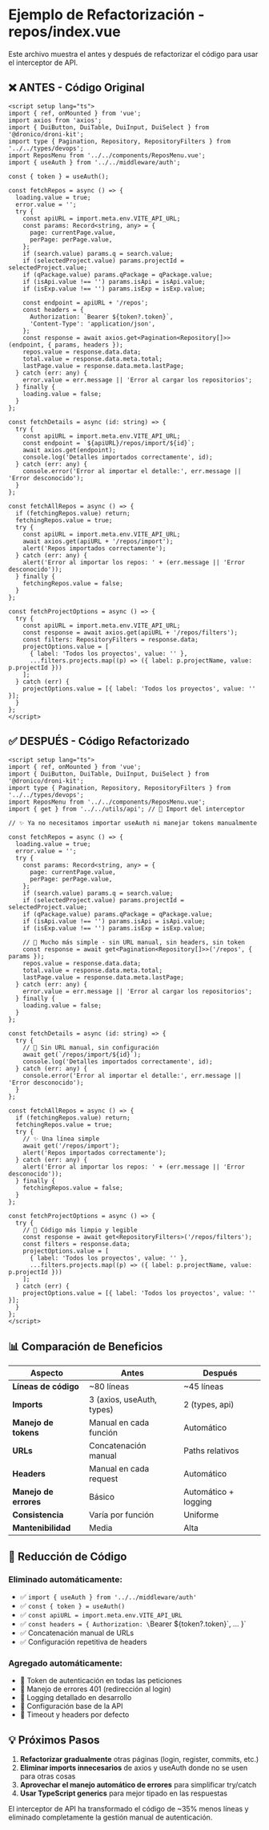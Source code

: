 # Ejemplo de Refactorización - repos/index.vue

Este archivo muestra el antes y después de refactorizar el código para usar el interceptor de API.

## ❌ **ANTES - Código Original**

```vue
<script setup lang="ts">
import { ref, onMounted } from 'vue';
import axios from 'axios';
import { DuiButton, DuiTable, DuiInput, DuiSelect } from '@dronico/droni-kit';
import type { Pagination, Repository, RepositoryFilters } from '../../types/devops';
import ReposMenu from '../../components/ReposMenu.vue';
import { useAuth } from '../../middleware/auth';

const { token } = useAuth();

const fetchRepos = async () => {
  loading.value = true;
  error.value = '';
  try {
    const apiURL = import.meta.env.VITE_API_URL;
    const params: Record<string, any> = {
      page: currentPage.value,
      perPage: perPage.value,
    };
    if (search.value) params.q = search.value;
    if (selectedProject.value) params.projectId = selectedProject.value;
    if (qPackage.value) params.qPackage = qPackage.value;
    if (isApi.value !== '') params.isApi = isApi.value;
    if (isExp.value !== '') params.isExp = isExp.value;
    
    const endpoint = apiURL + '/repos';
    const headers = {
      Authorization: `Bearer ${token?.token}`,
      'Content-Type': 'application/json',
    };
    const response = await axios.get<Pagination<Repository[]>>(endpoint, { params, headers });
    repos.value = response.data.data;
    total.value = response.data.meta.total;
    lastPage.value = response.data.meta.lastPage;
  } catch (err: any) {
    error.value = err.message || 'Error al cargar los repositorios';
  } finally {
    loading.value = false;
  }
};

const fetchDetails = async (id: string) => {
  try {
    const apiURL = import.meta.env.VITE_API_URL;
    const endpoint = `${apiURL}/repos/import/${id}`;
    await axios.get(endpoint);
    console.log('Detalles importados correctamente', id);
  } catch (err: any) {
    console.error('Error al importar el detalle:', err.message || 'Error desconocido');
  }
};

const fetchAllRepos = async () => {
  if (fetchingRepos.value) return;
  fetchingRepos.value = true;
  try {
    const apiURL = import.meta.env.VITE_API_URL;
    await axios.get(apiURL + '/repos/import');
    alert('Repos importados correctamente');
  } catch (err: any) {
    alert('Error al importar los repos: ' + (err.message || 'Error desconocido'));
  } finally {
    fetchingRepos.value = false;
  }
};

const fetchProjectOptions = async () => {
  try {
    const apiURL = import.meta.env.VITE_API_URL;
    const response = await axios.get(apiURL + '/repos/filters');
    const filters: RepositoryFilters = response.data;
    projectOptions.value = [
      { label: 'Todos los proyectos', value: '' },
      ...filters.projects.map((p) => ({ label: p.projectName, value: p.projectId }))
    ];
  } catch (err) {
    projectOptions.value = [{ label: 'Todos los proyectos', value: '' }];
  }
};
</script>
```

## ✅ **DESPUÉS - Código Refactorizado**

```vue
<script setup lang="ts">
import { ref, onMounted } from 'vue';
import { DuiButton, DuiTable, DuiInput, DuiSelect } from '@dronico/droni-kit';
import type { Pagination, Repository, RepositoryFilters } from '../../types/devops';
import ReposMenu from '../../components/ReposMenu.vue';
import { get } from '../../utils/api'; // 🎯 Import del interceptor

// ✨ Ya no necesitamos importar useAuth ni manejar tokens manualmente

const fetchRepos = async () => {
  loading.value = true;
  error.value = '';
  try {
    const params: Record<string, any> = {
      page: currentPage.value,
      perPage: perPage.value,
    };
    if (search.value) params.q = search.value;
    if (selectedProject.value) params.projectId = selectedProject.value;
    if (qPackage.value) params.qPackage = qPackage.value;
    if (isApi.value !== '') params.isApi = isApi.value;
    if (isExp.value !== '') params.isExp = isExp.value;
    
    // 🚀 Mucho más simple - sin URL manual, sin headers, sin token
    const response = await get<Pagination<Repository[]>>('/repos', { params });
    repos.value = response.data.data;
    total.value = response.data.meta.total;
    lastPage.value = response.data.meta.lastPage;
  } catch (err: any) {
    error.value = err.message || 'Error al cargar los repositorios';
  } finally {
    loading.value = false;
  }
};

const fetchDetails = async (id: string) => {
  try {
    // 🎯 Sin URL manual, sin configuración
    await get(`/repos/import/${id}`);
    console.log('Detalles importados correctamente', id);
  } catch (err: any) {
    console.error('Error al importar el detalle:', err.message || 'Error desconocido');
  }
};

const fetchAllRepos = async () => {
  if (fetchingRepos.value) return;
  fetchingRepos.value = true;
  try {
    // ✨ Una línea simple
    await get('/repos/import');
    alert('Repos importados correctamente');
  } catch (err: any) {
    alert('Error al importar los repos: ' + (err.message || 'Error desconocido'));
  } finally {
    fetchingRepos.value = false;
  }
};

const fetchProjectOptions = async () => {
  try {
    // 🚀 Código más limpio y legible
    const response = await get<RepositoryFilters>('/repos/filters');
    const filters = response.data;
    projectOptions.value = [
      { label: 'Todos los proyectos', value: '' },
      ...filters.projects.map((p) => ({ label: p.projectName, value: p.projectId }))
    ];
  } catch (err) {
    projectOptions.value = [{ label: 'Todos los proyectos', value: '' }];
  }
};
</script>
```

## 📊 **Comparación de Beneficios**

| Aspecto | Antes | Después |
|---------|-------|---------|
| **Líneas de código** | ~80 líneas | ~45 líneas |
| **Imports** | 3 (axios, useAuth, types) | 2 (types, api) |
| **Manejo de tokens** | Manual en cada función | Automático |
| **URLs** | Concatenación manual | Paths relativos |
| **Headers** | Manual en cada request | Automático |
| **Manejo de errores** | Básico | Automático + logging |
| **Consistencia** | Varía por función | Uniforme |
| **Mantenibilidad** | Media | Alta |

## 🎯 **Reducción de Código**

### **Eliminado automáticamente:**
- ✅ `import { useAuth } from '../../middleware/auth'`
- ✅ `const { token } = useAuth()`
- ✅ `const apiURL = import.meta.env.VITE_API_URL`
- ✅ `const headers = { Authorization: \`Bearer \${token?.token}\`, ... }`
- ✅ Concatenación manual de URLs
- ✅ Configuración repetitiva de headers

### **Agregado automáticamente:**
- 🚀 Token de autenticación en todas las peticiones
- 🚀 Manejo de errores 401 (redirección al login)
- 🚀 Logging detallado en desarrollo
- 🚀 Configuración base de la API
- 🚀 Timeout y headers por defecto

## 💡 **Próximos Pasos**

1. **Refactorizar gradualmente** otras páginas (login, register, commits, etc.)
2. **Eliminar imports innecesarios** de axios y useAuth donde no se usen para otras cosas
3. **Aprovechar el manejo automático de errores** para simplificar try/catch
4. **Usar TypeScript generics** para mejor tipado en las respuestas

El interceptor de API ha transformado el código de ~35% menos líneas y eliminado completamente la gestión manual de autenticación.
